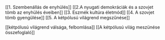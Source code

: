 [[1. Szembenállás de enyhülés]]
[[2.A nyugati demokráciák és a szovjet tömb az enyhülés éveiben]]
[[3. Eszmék kultúra életmód]]
[[4. A szovjet tömb gyengülése]]
[[5. A kétpólusú világrend megszűnése]]

[[kétpólusú világrend válsága, felbomlása]]
[[A kétpólusú világ meszünése összefoglaló]]

